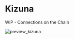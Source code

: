 # Kizuna

WIP - Connections on the Chain

![preview_kizuna](https://user-images.githubusercontent.com/47507106/144689917-b43fbefa-4258-494a-9da1-65886bd404d4.png)

